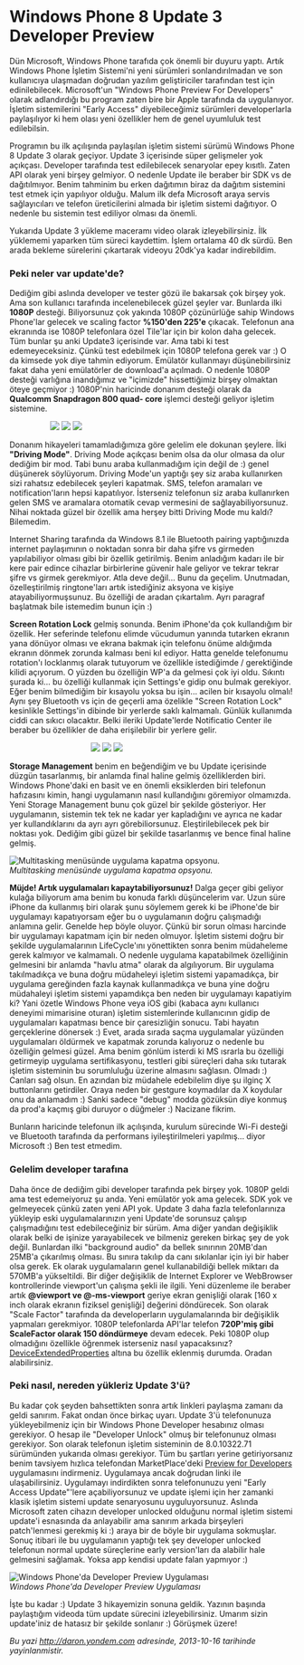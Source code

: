 # Windows Phone 8 Update 3 Developer Preview 

Dün Microsoft, Windows Phone tarafıda çok önemli bir duyuru yaptı. Artık
Windows Phone İşletim Sistemi'ni yeni sürümleri sonlandırılmadan ve son
kullanıcıya ulaşmadan doğrudan yazılım geliştiriciler tarafından test
için edinilebilecek. Microsoft'un "Windows Phone Preview For Developers"
olarak adlandırdığı bu program zaten bire bir Apple tarafında da
uygulanıyor. İşletim sistemilerini "Early Access" diyebileceğimiz
sürümleri developerlarla paylaşılıyor ki hem olası yeni özellikler hem
de genel uyumluluk test edilebilsin.

Programın bu ilk açılışında paylaşılan işletim sistemi sürümü Windows
Phone 8 Update 3 olarak geçiyor. Update 3 içerisinde süper gelişmeler
yok açıkçası. Developer tarafında test edilebilecek senaryolar epey
kısıtlı. Zaten API olarak yeni birşey gelmiyor. O nedenle Update ile
beraber bir SDK vs de dağıtılmıyor. Benim tahminim bu erken dağıtımın
biraz da dağıtım sistemini test etmek için yapılıyor olduğu. Malum ilk
defa Microsoft araya servis sağlayıcıları ve telefon üreticilerini
almada bir işletim sistemi dağıtıyor. O nedenle bu sistemin test
ediliyor olması da önemli.

Yukarıda Update 3 yükleme maceramı video olarak izleyebilirsiniz. İlk
yüklememi yaparken tüm süreci kaydettim. İşlem ortalama 40 dk sürdü. Ben
arada bekleme sürelerini çıkartarak videoyu 20dk'ya kadar indirebildim.

### Peki neler var update'de?  

Dediğim gibi aslında developer ve tester gözü ile bakarsak çok birşey
yok. Ama son kullanıcı tarafında incelenebilecek güzel şeyler var.
Bunlarda ilki **1080P** desteği. Biliyorsunuz çok yakında 1080P
çözünürlüğe sahip Windows Phone'lar gelecek ve scaling factor **%150'den
225'e** çıkacak. Telefonun ana ekranında ise 1080P telefonlara özel
Tile'lar için bir kolon daha gelecek. Tüm bunlar şu anki Update3
içerisinde var. Ama tabi ki test edemeyeceksiniz. Çünkü test edebilmek
için 1080P telefona gerek var :) O da kimsede yok diye tahmin ediyorum.
Emülatör kullanmayı düşünebilirsiniz fakat daha yeni emülatörler de
download'a açılmadı. O nedenle 1080P desteği varlığına inandığımız ve
"içimizde" hissettiğimiz birşey olmaktan öteye geçmiyor :) 1080P'nin
haricinde donanım desteği olarak da **Qualcomm Snapdragon 800 quad-
core** işlemci desteği geliyor işletim sistemine.

<div id="photos_WP8_Update3_Preview_DriveMode"
style="width: 360px; display: block; margin-left: auto;  margin-right: auto;">

[![](../media/Windows_Phone_8_Update_3_Developer_Preview/drivingmode_s.png)](media/Windows_Phone_8_Update_3_Developer_Preview/drivingmode.png)
[![](../media/Windows_Phone_8_Update_3_Developer_Preview/drivingmode_2_s.png)](media/Windows_Phone_8_Update_3_Developer_Preview/drivingmode_2.png)
[![](../media/Windows_Phone_8_Update_3_Developer_Preview/drivingmode_3_s.png)](media/Windows_Phone_8_Update_3_Developer_Preview/drivingmode_3.png)

</div>

Donanım hikayeleri tamamladığımıza göre gelelim ele dokunan şeylere.
İlki **"Driving Mode"**. Driving Mode açıkçası benim olsa da olur olmasa
da olur dediğim bir mod. Tabi bunu araba kullanmadığım için değil de :)
genel düşünerek söylüyorum. Driving Mode'un yaptığı şey siz araba
kullanırken sizi rahatsız edebilecek şeyleri kapatmak. SMS, telefon
aramaları ve notification'ların hepsi kapatılıyor. İsterseniz telefonun
siz araba kullanırken gelen SMS ve aramalara otomatik cevap vermesini de
sağlayabiliyorsunuz. Nihai noktada güzel bir özellik ama herşey bitti
Driving Mode mu kaldı? Bilemedim.

Internet Sharing tarafında da Windows 8.1 ile Bluetooth pairing
yaptığınızda internet paylaşımının o noktadan sonra bir daha şifre vs
girmeden yapılabiliyor olması gibi bir özellik getirilmiş. Benim
anladığım kadarı ile bir kere pair edince cihazlar birbirlerine güvenir
hale geliyor ve tekrar tekrar şifre vs girmek gerekmiyor. Atla deve
değil... Bunu da geçelim. Unutmadan, özelleştirilmiş ringtone'ları artık
istediğiniz aksyona ve kişiye atayabiliyormuşsunuz. Bu özelliği de
aradan çıkartalım. Ayrı paragraf başlatmak bile istemedim bunun için :)

**Screen Rotation Lock** gelmiş sonunda. Benim iPhone'da çok kullandığım
bir özellik. Her seferinde telefonu elimde vücudumun yanında tutarken
ekranın yana dönüyor olması ve ekrana bakmak için telefonu önüme
aldığımda ekranın dönmek zorunda kalması beni kıl ediyor. Hatta genelde
telefonumu rotation'ı locklanmış olarak tutuyorum ve özellikle
istediğimde / gerektiğinde kilidi açıyorum. O yüzden bu özelliğin WP'a
da gelmesi çok iyi oldu. Sıkıntı şurada ki... bu özelliği kullanmak için
Settings'e gidip onu bulmak gerekiyor. Eğer benim bilmediğim bir
kısayolu yoksa bu işin... acilen bir kısayolu olmalı! Aynı şey Bluetooth
vs için de geçerli ama özelikle "Screen Rotation Lock" kesinlikle
Settings'in dibinde bir yerlerde saklı kalmamalı. Günlük kullanımda
ciddi can sıkıcı olacaktır. Belki ileriki Update'lerde Notificatio
Center ile beraber bu özellikler de daha erişilebilir bir yerlere gelir.

<div id="photos_WP8_Update3_Preview_Storage"
style="width: 360px; display: block; margin-left: auto;  

margin-right: auto;">

[![](../media/Windows_Phone_8_Update_3_Developer_Preview/storage_s.png)](media/Windows_Phone_8_Update_3_Developer_Preview/storage.png)
[![](../media/Windows_Phone_8_Update_3_Developer_Preview/storage_2_s.png)](media/Windows_Phone_8_Update_3_Developer_Preview/storage_2.png)
[![](../media/Windows_Phone_8_Update_3_Developer_Preview/storage_3_s.png)](media/Windows_Phone_8_Update_3_Developer_Preview/storage_3.png)

</div>

**Storage Management** benim en beğendiğim ve bu Update içerisinde
düzgün tasarlanmış, bir anlamda final haline gelmiş özelliklerden biri.
Windows Phone'daki en basit ve en önemli eksiklerden biri telefonun
hafızasını kimin, hangi uygulamanın nasıl kullandığını göremiyor
olmamızda. Yeni Storage Management bunu çok güzel bir şekilde
gösteriyor. Her uygulamanın, sistemin tek tek ne kadar yer kapladığını
ve ayrıca ne kadar yer kullandıklarını da ayrı ayrı görebiliorsunuz.
Eleştirilebilecek pek bir noktası yok. Dediğim gibi güzel bir şekilde
tasarlanmış ve bence final haline gelmiş.

![Multitasking menüsünde uygulama kapatma
opsyonu.](media/Windows_Phone_8_Update_3_Developer_Preview/app_shutdown.jpg)\
*Multitasking menüsünde uygulama kapatma opsyonu.*

**Müjde! Artık uygulamaları kapaytabiliyorsunuz!** Dalga geçer gibi
geliyor kulağa biliyorum ama benim bu konuda farklı düşüncelerim var.
Uzun süre iPhone da kullanmış biri olarak şunu söylemem gerek ki be
iPhone'de bir uygulamayı kapatıyorsam eğer bu o uygulamanın doğru
çalışmadığı anlamına gelir. Genelde hep böyle oluyor. Çünkü bir sorun
olması harcinde bir uygulamayı kapatmam için bir neden olmuyor. İşletim
sistemi doğru bir şekilde uygulamalarının LifeCycle'ını yönettikten
sonra benim müdaheleme gerek kalmıyor ve kalmamalı. O nedenle uygulama
kapatabilmek özelliğinin gelmesini bir anlamda "havlu atma" olarak da
algılıyorum. Bir uygulama takılmadıkça ve buna doğru müdaheleyi işletim
sistemi yapamadıkça, bir uygulama gereğinden fazla kaynak kullanmadıkça
ve buna yine doğru müdahaleyi işletim sistemi yapamdıkça ben neden bir
uygulamayı kapatiyim ki? Yani özetle Windows Phone veya iOS gibi (kabaca
aynı kullanıcı deneyimi mimarisine oturan) işletim sistemlerinde
kullanıcının gidip de uygulamaları kapatması bence bir çaresizliğin
sonucu. Tabi hayatın gerçeklerine dönersek :) Evet, arada sırada saçma
uygulamalar yüzünden uygulamaları öldürmek ve kapatmak zorunda kalıyoruz
o nedenle bu özelliğin gelmesi güzel. Ama benim gönlüm isterdi ki MS
ısrarla bu özelliği getirmeyip uygulama sertifikasyonu, testleri gibi
süreçleri daha sıkı tutarak işletim sisteminin bu sorumluluğu üzerine
almasını sağlasın. Olmadı :) Canları sağ olsun. En azından biz müdahele
edebilelim diye şu ilginç X buttonlarını getirdiler. Oraya neden bir
gestgure koymadılar da X koydular onu da anlamadım :) Sanki sadece
"debug" modda gözüksün diye konmuş da prod'a kaçmış gibi duruyor o
düğmeler :) Nacizane fikrim.

Bunların haricinde telefonun ilk açılışında, kurulum sürecinde Wi-Fi
desteği ve Bluetooth tarafında da performans iyileştirilmeleri
yapılmış... diyor Microsoft :) Ben test etmedim.

### Gelelim developer tarafına  

Daha önce de dediğim gibi developer tarafında pek birşey yok. 1080P
geldi ama test edemeiyoruz şu anda. Yeni emülatör yok ama gelecek. SDK
yok ve gelmeyecek çünkü zaten yeni API yok. Update 3 daha fazla
telefonlarınıza yükleyip eski uygulamalarınızın yeni Update'de sorunsuz
çalışıp çalışmadığını test edebileceğiniz bir sürüm. Ama diğer yandan
değişiklik olarak belki de işinize yarayabilecek ve bilmeniz gereken
birkaç şey de yok değil. Bunlardan ilki "background audio" da bellek
sınırının 20MB'dan 25MB'a çıkarılmış olması. Bu sınıra takılıp da canı
sıkılanlar için iyi bir haber olsa gerek. Ek olarak uygulamaların genel
kullanabildiği bellek miktarı da 570MB'a yükseltildi. Bir diğer
değişiklik de Internet Explorer ve WebBrowser kontrollerinde viewport'un
çalışma şekli ile ilgili. Yeni düzenleme ile beraber artık **@viewport
ve @-ms-viewport** geriye ekran genişliği olarak [160 x inch olarak
ekranın fiziksel genişliği] değerini döndürecek. Son olarak "Scale
Factor" tarafında da developerların uygulamalarında bir değişiklik
yapmaları gerekmiyor. 1080P telefonlarda API'lar telefon **720P'miş gibi
ScaleFactor olarak 150 döndürmeye** devam edecek. Peki 1080P olup
olmadığını özellikle öğrenmek isterseniz nasıl yapacaksınız?
[DeviceExtendedProperties](http://msdn.microsoft.com/en-%0A%0Aus/library/windowsphone/develop/microsoft.phone.info.deviceextendedproperties(v=vs.105).aspx)
altına bu özellik eklenmiş durumda. Oradan alabilirsiniz.

### Peki nasıl, nereden yükleriz Update 3'ü?  

Bu kadar çok şeyden bahsettikten sonra artık linkleri paylaşma zamanı da
geldi sanırım. Fakat ondan önce birkaç uyarı. Update 3'ü telefonunuza
yükleyebilmeniz için bir Windows Phone Developer hesabınız olması
gerekiyor. O hesap ile "Developer Unlock" olmuş bir telefonunuz olması
gerekiyor. Son olarak telefonun işletim sisteminin de 8.0.10322.71
sürümünden yukarıda olması gerekiyor. Tüm bu şartları yerine
getiriyorsanız benim tavsiyem hızlıca telefondan MarketPlace'deki
[Preview for
Developers](https://go.microsoft.com/fwlink/p/?LinkId=324357)
uygulamasını indirmeniz. Uygulamaya ancak doğrudan linki ile
ulaşabilirsiniz. Uygulamayı indirdikten sonra telefonunuzu yeni "Early
Access Update"'lere açabiliyorsunuz ve update işlemi için her zamanki
klasik işletim sistemi update senaryosunu uyguluyorsunuz. Aslında
Microsoft zaten cihazın developer unlocked olduğunu normal işletim
sistemi update'i esnasında da anlayabilir ama sanırım arkada birşeyleri
patch'lenmesi gerekmiş ki :) araya bir de böyle bir uygulama sokmuşlar.
Sonuç itibari ile bu uygulamanın yaptığı tek şey developer unlocked
telefonun normal update süreçlerine early version'ları da alabilir hale
gelmesini sağlamak. Yoksa app kendisi update falan yapmıyor :)

![Windows Phone'da Developer Preview
Uygulaması](media/Windows_Phone_8_Update_3_Developer_Preview/developer_preview.png)\
*Windows Phone'da Developer Preview Uygulaması*

İşte bu kadar :) Update 3 hikayemizin sonuna geldik. Yazının başında
paylaştığım videoda tüm update sürecini izleyebilirsiniz. Umarım sizin
update'iniz de hatasız bir şekilde sonlanır :) Görüşmek üzere!


*Bu yazi http://daron.yondem.com adresinde, 2013-10-16 tarihinde yayinlanmistir.*